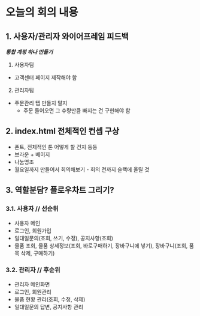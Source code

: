 # 오늘의 회의 내용
## 1. 사용자/관리자 와이어프레임 피드백
***통합 계정 하나 만들기***
1. 사용자팀
- 고객센터 페이지 제작해야 함
2. 관리자팀
- 주문관리 탭 만들지 말지
  - 주문 들어오면 그 수량만큼 빠지는 건 구현해야 함

## 2. index.html 전체적인 컨셉 구상
- 폰트, 전체적인 톤 어떻게 할 건지 등등
- 브라운 + 베이지
- 나눔명조
- 월요일까지 만들어서 회의해보기 - 회의 전까지 슬랙에 올릴 것

## 3. 역할분담? 플로우차트 그리기?
### 3.1. 사용자 // 선순위
- 사용자 메인
- 로그인, 회원가입
- 일대일문의(조회, 쓰기, 수정), 공지사항(조회)
- 물품 조회, 물품 상세정보(조회, 바로구매하기, 장바구니에 넣기), 장바구니(조회, 품목 삭제, 구매하기)
### 3.2. 관리자 // 후순위
- 관리자 메인화면
- 로그인, 회원관리
- 물품 현황 관리(조회, 수정, 삭제)
- 일대일문의 답변, 공지사항 관리